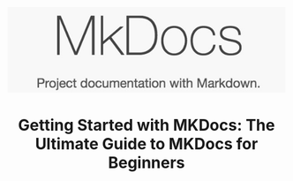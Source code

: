 <p align = "center">
    <img src = "./images/mkdocs-logo.jpeg"/>
</p>


<h1 align = "center">Getting Started with MKDocs: The Ultimate Guide to MKDocs for Beginners</h1>